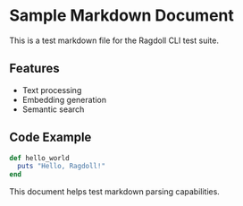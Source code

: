 # Sample Markdown Document

This is a test markdown file for the Ragdoll CLI test suite.

## Features

- Text processing
- Embedding generation
- Semantic search

## Code Example

```ruby
def hello_world
  puts "Hello, Ragdoll!"
end
```

This document helps test markdown parsing capabilities.